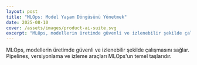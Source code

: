 ```yaml
---
layout: post
title: "MLOps: Model Yaşam Döngüsünü Yönetmek"
date: 2025-08-10
cover: /assets/images/product-ai-suite.svg
excerpt: "MLOps, modellerin üretimde güvenli ve izlenebilir şekilde çalışmasını sağlar. Pipelines, versiyonlama ve izleme araçları"
---
```


MLOps, modellerin üretimde güvenli ve izlenebilir şekilde çalışmasını sağlar. Pipelines, versiyonlama ve izleme araçları
MLOps'un temel taşlarıdır.

